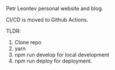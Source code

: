 Petr Leontev personal website and blog. 

CI/CD is moved to Github Actions. 

TLDR:
1. Clone repo
2. yarn
3. npm run develop for local development
4. npm run deploy for deployment. 

